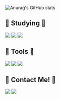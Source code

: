 ![Anurag's GitHub stats](https://github-readme-stats.vercel.app/api?username=Jitae9605&show_icons=true&theme=radical)

## :book: Studying :book:

<img src="https://img.shields.io/badge/C Languge-A8B9CC?style=flat-square&logo=C&logoColor=white"/> <img src="https://img.shields.io/badge/C++-00599C?style=flat-square&logo=cplusplus&logoColor=white"/> <img src="https://img.shields.io/badge/C_Sharp-239120C?style=flat-square&logo=CSharp&logoColor=white"/> 
  
  
  ## :hammer: Tools :wrench:

  <img src="https://img.shields.io/badge/Github-181717?style=flat-square&logo=github&logoColor=white"/> <img src="https://img.shields.io/badge/Visual Studio-5C2D91?style=flat-square&logo=visualstudio&logoColor=white"/> <img src="https://img.shields.io/badge/MSSQL_Server-CC2927?style=flat-square&logo=microsoftsqlserver&logoColor=white"/> 

  
  
  
   
## 💌 Contact Me! 💌
  
<a href="mailto:dlwlxo3819@naver.com"><img src="https://img.shields.io/badge/Naver-03C75A?style=flat-square&logo=Naver&logoColor=white"/></a> <a href="mailto:lyj95123@gmail.com"><img src="https://img.shields.io/badge/Gmail-EA4335?style=flat-square&logo=Gmail&logoColor=white"/></a>
 





